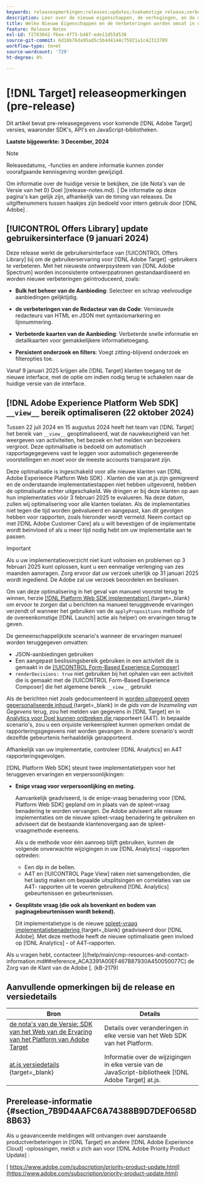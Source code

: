 ```yaml
---
keywords: releaseopmerkingen;releases;updates;toekomstige release;verbeteringen;nieuwe functies;oplossingen;updates;vooruitgave;vroege toegang
description: Leer over de nieuwe eigenschappen, de verhogingen, en de moeilijke situaties inbegrepen in de aanstaande versie van  [!DNL Adobe Target], met inbegrip van SDKs, APIs, en de bibliotheken van JavaScript.
title: Welke Nieuwe Eigenschappen en de Verbeteringen worden omvat in de aanstaande  [!DNL Target]  Versie?
feature: Release Notes
exl-id: f2783042-f6ee-4f73-b487-ede11d55d530
source-git-commit: 6d18b76da95ad5c5b4d4144c75921a1c42313789
workflow-type: tm+mt
source-wordcount: '729'
ht-degree: 0%

---
```


# [!DNL Target] releaseopmerkingen (pre-release)

Dit artikel bevat pre-releasegegevens voor komende [!DNL Adobe Target] versies, waaronder SDK&#39;s, API&#39;s en JavaScript-bibliotheken.

**Laatste bijgewerkte: 3 December, 2024**

>[!NOTE]
>
>Releasedatums, -functies en andere informatie kunnen zonder voorafgaande kennisgeving worden gewijzigd.
>
>Om informatie over de huidige versie te bekijken, zie {de Nota&#39;s van de Versie van het 0} Doel ](release-notes.md). [ De informatie op deze pagina&#39;s kan gelijk zijn, afhankelijk van de timing van releases. De uitgiftenummers tussen haakjes zijn bedoeld voor intern gebruik door [!DNL Adobe] .

## [!UICONTROL Offers Library] update gebruikersinterface (9 januari 2024)

Deze release werkt de gebruikersinterface van [!UICONTROL Offers Library] bij om de gebruikerservaring voor [!DNL Adobe Target] -gebruikers te verbeteren. Met het nieuwste ontwerpsysteem van [!DNL Adobe Spectrum] worden inconsistente ontwerppatronen gestandaardiseerd en worden nieuwe verbeteringen geïntroduceerd, zoals:

* **Bulk het beheer van de Aanbieding**: Selecteer en schrap veelvoudige aanbiedingen gelijktijdig.

* **de verbeteringen van de Redacteur van de Code**: Vernieuwde redacteurs van HTML en JSON met syntaxismarkering en lijnnummering.

* **Verbeterde kaarten van de Aanbieding**: Verbeterde snelle informatie en detailkaarten voor gemakkelijkere informatietoegang.

* **Persistent onderzoek en filters**: Voegt zitting-blijvend onderzoek en filteropties toe.

Vanaf 9 januari 2025 krijgen alle [!DNL Target] klanten toegang tot de nieuwe interface, met de optie om indien nodig terug te schakelen naar de huidige versie van de interface.

## [!DNL Adobe Experience Platform Web SDK] `__view__` bereik optimaliseren (22 oktober 2024)

Tussen 22 juli 2024 en 15 augustus 2024 heeft het team van [!DNL Target] het bereik van `__view__` geoptimaliseerd, wat de nauwkeurigheid van het weergeven van activiteiten, het bezoek en het melden van bezoekers vergroot. Deze optimalisatie is bedoeld om automatisch rapportagegegevens vast te leggen voor automatisch gegenereerde voorstellingen en moet voor de meeste accounts transparant zijn.

Deze optimalisatie is ingeschakeld voor alle nieuwe klanten van [!DNL Adobe Experience Platform Web SDK] . Klanten die van at.js zijn gemigreerd en de onderstaande implementatiestappen niet hebben uitgevoerd, hebben de optimalisatie echter uitgeschakeld. We dringen er bij deze klanten op aan hun implementaties vóór 3 februari 2025 te evalueren. Na deze datum, zullen wij optimalisering voor alle klanten toelaten. Als de implementaties niet tegen die tijd worden geëvalueerd en aangepast, kan dit gevolgen hebben voor rapporten, zoals hieronder wordt vermeld. Neem contact op met [!DNL Adobe Customer Care] als u wilt bevestigen of de implementatie wordt beïnvloed of als u meer tijd nodig hebt om uw implementatie aan te passen.

>[!IMPORTANT]
>
>Als u uw implementatieoverzicht niet kunt voltooien en problemen op 3 februari 2025 kunt oplossen, kunt u een eenmalige verlenging van zes maanden aanvragen. Zorg ervoor dat uw verzoek uiterlijk op 31 januari 2025 wordt ingediend. De Adobe zal uw verzoek beoordelen en beslissen.

Om van deze optimalisering in het geval van manueel voorstel terug te winnen, herzie [[!DNL Platform Web SDK implementation] ](https://experienceleague.adobe.com/en/docs/target-dev/developer/client-side/aep-web-sdk) {target=_blank} om ervoor te zorgen dat u berichten na manueel teruggevende ervaringen verzendt of wanneer het gebruiken van de `applyPropositions` methode (of de overeenkomstige [!DNL Launch] actie als helper) om ervaringen terug te geven.

De gemeenschappelijkste scenario&#39;s wanneer de ervaringen manueel worden teruggegeven omvatten:

* JSON-aanbiedingen gebruiken
* Een aangepast beslissingsbereik gebruiken in een activiteit die is gemaakt in de [[!UICONTROL Form-Based Experience Composer]](/help/main/c-experiences/form-experience-composer.md)
* `renderDecisions: true` niet gebruiken bij het ophalen van een activiteit die is gemaakt met de [!UICONTROL Form-Based Experience Composer] die het algemene bereik `__view__` gebruikt

Als de berichten niet zoals gedocumenteerd in [ worden uitgevoerd geven gepersonaliseerde inhoud ](https://experienceleague.adobe.com/en/docs/experience-platform/web-sdk/personalization/rendering-personalization-content) {target=_blank} in de *gids van de Inzameling van Gegevens* terug, zou het melden van gegevens in [!DNL Target] en in [ Analytics voor Doel kunnen ontbreken die ](/help/main/c-integrating-target-with-mac/a4t/a4t.md) rapporteert (A4T). In bepaalde scenario&#39;s, zou u een onjuiste verkeerspleet kunnen opmerken omdat de rapporteringsgegevens niet worden gevangen. In andere scenario&#39;s wordt dezelfde gebeurtenis herhaaldelijk gerapporteerd.

Afhankelijk van uw implementatie, controleer [!DNL Analytics] en A4T rapporteringsgevolgen.

[!DNL Platform Web SDK] steunt twee implementatietypen voor het teruggeven ervaringen en verpersoonlijkingen:

* **Enige vraag voor verpersoonlijking en meting.**

  Aanvankelijk geadviseerd, is de enige-vraag benadering voor [!DNL Platform Web SDK] gepland om in plaats van de spleet-vraag benadering te worden vervangen. De Adobe adviseert alle nieuwe implementaties om de nieuwe spleet-vraag benadering te gebruiken en adviseert dat de bestaande klantenovergang aan de spleet-vraagmethode eveneens.

  Als u de methode voor één aanroep blijft gebruiken, kunnen de volgende onverwachte wijzigingen in uw [!DNL Analytics] -rapporten optreden:

   * Een dip in de bellen.
   * A4T en [!UICONTROL Page View] raken niet samengebonden, die het lastig maken om bepaalde uitsplitsingen en correlaties van uw A4T- rapporten uit te voeren gebruikend [!DNL Analytics] gebeurtenissen en gebeurtenissen.

* **Gesplitste vraag (die ook als bovenkant en bodem van paginagebeurtenissen wordt bekend).**

  Dit implementatietype is de nieuwe [ spleet-vraag implementatiebenadering ](https://experienceleague.adobe.com/en/docs/experience-platform/web-sdk/use-cases/top-bottom-page-events) {target=_blank} geadviseerd door [!DNL Adobe]. Met deze methode heeft de nieuwe optimalisatie geen invloed op [!DNL Analytics] - of A4T-rapporten.

Als u vragen hebt, contacteer ](/help/main/cmp-resources-and-contact-information.md##reference_ACA3391A00EF467B87930A450050077C) de Zorg van de Klant van de Adobe [. (kB-2179)

<!-- 
## [!DNL Target Standard/Premium] 24.10.2 (October 21, 2024)

This release contains the following fixes:

* Fixed an issue that prevented [!UICONTROL Recommendations] activities from loading in [!UICONTROL Compose] and [!UICONTROL Browse] modes. (TGT-50709)
* Fixed an issue with the new [[!DNL Google Chrome] [!UICONTROL Visual Editing Helper] extension](/help/main/c-experiences/c-visual-experience-composer/r-troubleshoot-composer/visual-editing-helper-extension.md) that caused a redirect from the [!UICONTROL Visual Experience Composer] (VEC) to the [!UICONTROL Activities Library] after clicking Cancel. Before this fix, customers needed to refresh the [!UICONTROL Activities Library] before being able to create new activities. (TGT-49980)-->

## Aanvullende opmerkingen bij de release en versiedetails

| Bron | Details |
|--- |--- |
| [ de nota&#39;s van de Versie: SDK van het Web van de Ervaring van het Platform van Adobe Target ](https://experienceleague.adobe.com/docs/experience-platform/edge/release-notes.html?lang=en) | Details over veranderingen in elke versie van het Web SDK van het Platform. |
| [ at.js versiedetails ](https://experienceleague.adobe.com/docs/target-dev/developer/client-side/at-js-implementation/target-atjs-versions.html) {target=_blank} | Informatie over de wijzigingen in elke versie van de JavaScript-bibliotheek [!DNL Adobe Target] at.js. |

## Prerelease-informatie {#section_7B9D4AAFC6A74388B9D7DEF0658D8B63}

Als u geavanceerde meldingen wilt ontvangen over aanstaande productverbeteringen in [!DNL Target] en andere [!DNL Adobe Experience Cloud] -oplossingen, meldt u zich aan voor [!DNL Adobe Priority Product Update] :

[ https://www.adobe.com/subscription/priority-product-update.html](https://www.adobe.com/subscription/priority-product-update.html)
